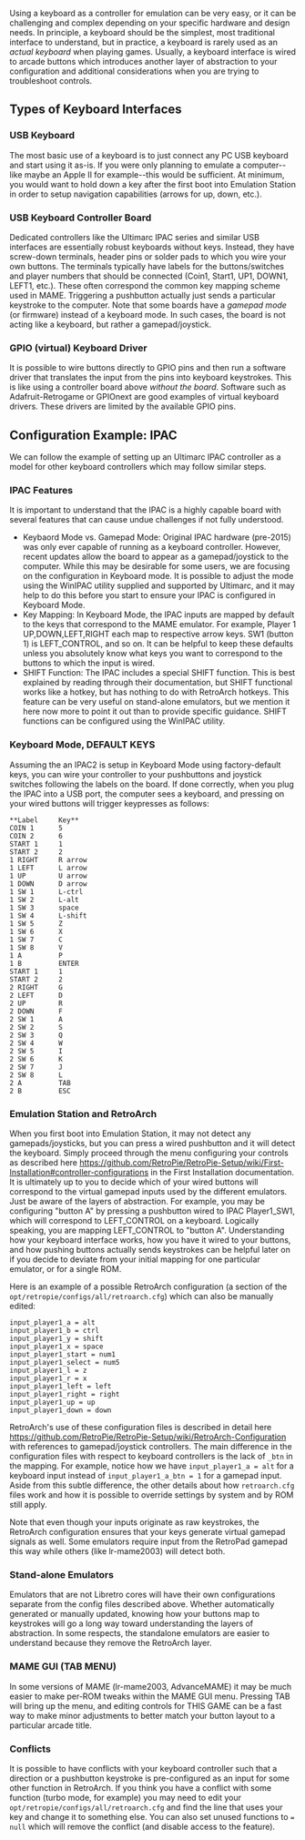 Using a keyboard as a controller for emulation can be very easy, or it can be challenging and complex depending on your specific hardware and design needs. In principle, a keyboard should be the simplest, most traditional interface to understand, but in practice, a keyboard is rarely used as an _actual keyboard_ when playing games. Usually, a keyboard interface is wired to arcade buttons which introduces another layer of abstraction to your configuration and additional considerations when you are trying to troubleshoot controls.

## Types of Keyboard Interfaces
### USB Keyboard
The most basic use of a keyboard is to just connect any PC USB keyboard and start using it as-is. If you were only planning to emulate a computer--like maybe an Apple II for example--this would be sufficient. At minimum, you would want to hold down a key after the first boot into Emulation Station in order to setup navigation capabilities (arrows for up, down, etc.). 
### USB Keyboard Controller Board
Dedicated controllers like the Ultimarc IPAC series and similar USB interfaces are essentially robust keyboards without keys. Instead, they have screw-down terminals, header pins or solder pads to which you wire your own buttons. The terminals typically have labels for the buttons/switches and player numbers that should be connected (Coin1, Start1, UP1, DOWN1, LEFT1, etc.). These often correspond the common key mapping scheme used in MAME. Triggering a pushbutton actually just sends a particular keystroke to the computer. Note that some boards have a _gamepad mode_ (or firmware) instead of a keyboard mode. In such cases, the board is not acting like a keyboard, but rather a gamepad/joystick.
### GPIO (virtual) Keyboard Driver
It is possible to wire buttons directly to GPIO pins and then run a software driver that translates the input from the pins into keyboard keystrokes. This is like using a controller board above _without the board_. Software such as Adafruit-Retrogame or GPIOnext are good examples of virtual keyboard drivers. These drivers are limited by the available GPIO pins.

## Configuration Example: IPAC
We can follow the example of setting up an Ultimarc IPAC controller as a model for other keyboard controllers which may follow similar steps.
### IPAC Features
It is important to understand that the IPAC is a highly capable board with several features that can cause undue challenges if not fully understood.
- Keybaord Mode vs. Gamepad Mode: Original IPAC hardware (pre-2015) was only ever capable of running as a keyboard controller. However, recent updates allow the board to appear as  a gamepad/joystick to the computer. While this may be desirable for some users, we are focusing on the configuration in Keyboard mode. It is possible to adjust the mode using the WinIPAC utility supplied and supported by Ultimarc, and it may help to do this before you start to ensure your IPAC is configured in Keyboard Mode.
- Key Mapping: In Keyboard Mode, the IPAC inputs are mapped by default to the keys that correspond to the MAME emulator. For example, Player 1 UP,DOWN,LEFT,RIGHT each map to respective arrow keys. SW1 (button 1) is LEFT_CONTROL, and so on. It can be helpful to keep these defaults unless you absolutely know what keys you want to correspond to the buttons to which the input is wired.
- SHIFT Function: The IPAC includes a special SHIFT function. This is best explained by reading through their documentation, but SHIFT functional works like a hotkey, but has nothing to do with RetroArch hotkeys. This feature can be very useful on stand-alone emulators, but we mention it here now more to point it out than to provide specific guidance. SHIFT functions can be configured using the WinIPAC utility.

### Keyboard Mode, DEFAULT KEYS
Assuming the an IPAC2 is setup in Keyboard Mode using factory-default keys, you can wire your controller to your pushbuttons and joystick switches following the labels on the board. If done correctly, when you plug the IPAC into a USB port, the computer sees a keyboard, and pressing on your wired buttons will trigger keypresses as follows:
```
**Label		Key**
COIN 1		5	
COIN 2		6	
START 1		1	
START 2		2
1 RIGHT		R arrow
1 LEFT		L arrow
1 UP		U arrow
1 DOWN		D arrow
1 SW 1		L-ctrl
1 SW 2		L-alt	
1 SW 3		space	
1 SW 4		L-shift	
1 SW 5		Z	
1 SW 6		X	
1 SW 7		C	
1 SW 8		V	
1 A			P	
1 B			ENTER	
START 1		1	
START 2		2
2 RIGHT		G	
2 LEFT		D	
2 UP		R	
2 DOWN		F	
2 SW 1		A	
2 SW 2		S	
2 SW 3		Q	
2 SW 4		W	
2 SW 5		I	
2 SW 6		K	
2 SW 7		J	
2 SW 8		L	
2 A			TAB	
2 B			ESC
```
### Emulation Station and RetroArch
When you first boot into Emulation Station, it may not detect any gamepads/joysticks, but you can press a wired pushbutton and it will detect the keyboard. Simply proceed through the menu configuring your controls as described here
https://github.com/RetroPie/RetroPie-Setup/wiki/First-Installation#controller-configurations
in the First Installation documentation. It is ultimately up to you to decide which of your wired buttons will correspond to the virtual gamepad inputs used by the different emulators. Just be aware of the layers of abstraction. For example, you may be configuring "button A" by pressing a pushbutton wired to IPAC Player1_SW1, which will correspond to LEFT_CONTROL on a keyboard. Logically speaking, you are mapping LEFT_CONTROL to "button A". Understanding how your keyboard interface works, how you have it wired to your buttons, and how pushing buttons actually sends keystrokes can be helpful later on if you decide to deviate from your initial mapping for one particular emulator, or for a single ROM.

Here is an example of a possible RetroArch configuration (a section of the `opt/retropie/configs/all/retroarch.cfg`) which can also be manually edited:
```
input_player1_a = alt
input_player1_b = ctrl
input_player1_y = shift
input_player1_x = space
input_player1_start = num1
input_player1_select = num5
input_player1_l = z
input_player1_r = x
input_player1_left = left
input_player1_right = right
input_player1_up = up
input_player1_down = down
```
RetroArch's use of these configuration files is described in detail here
https://github.com/RetroPie/RetroPie-Setup/wiki/RetroArch-Configuration
with references to gamepad/joystick controllers. The main difference in the configuration files with respect to keyboard controllers is the lack of `_btn` in the mapping. For example, notice how we have
`input_player1_a = alt`
for a keyboard input instead of
`input_player1_a_btn = 1`
for a gamepad input. Aside from this subtle difference, the other details about how `retroarch.cfg` files work and how it is possible to override settings by system and by ROM still apply.

Note that even though your inputs originate as raw keystrokes, the RetroArch configuration ensures that your keys generate virtual gamepad signals as well. Some emulators require input from the RetroPad gamepad this way while others (like lr-mame2003) will detect both.

### Stand-alone Emulators
Emulators that are not Libretro cores will have their own configurations separate from the config files described above. Whether automatically generated or manually updated, knowing how your buttons map to keystrokes will go a long way toward understanding the layers of abstraction. In some respects, the standalone emulators are easier to understand because they remove the RetroArch layer. 

### MAME GUI (TAB MENU)
In some versions of MAME (lr-mame2003, AdvanceMAME) it may be much easier to make per-ROM tweaks within the MAME GUI menu. Pressing TAB will bring up the menu, and editing controls for THIS GAME can be a fast way to make minor adjustments to better match your button layout to a particular arcade title.

### Conflicts
It is possible to have conflicts with your keyboard controller such that a direction or a pushbutton keystroke is pre-configured as an input for some other function in RetroArch. If you think you have a conflict with some function (turbo mode, for example) you may need to edit your `opt/retropie/configs/all/retroarch.cfg` and find the line that uses your key and change it to something else. You can also set unused functions to `= null` which will remove the conflict (and disable access to the feature).